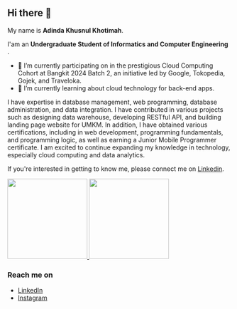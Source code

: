 ## Hi there 👋

My name is **Adinda Khusnul Khotimah**.<br>

I'am an **Undergraduate Student of Informatics and Computer Engineering** .<br>

- 🔭 I’m currently participating on in the prestigious Cloud Computing Cohort at Bangkit 2024 Batch 2, an initiative led by Google, Tokopedia, Gojek, and Traveloka.
- 🌱 I’m currently learning about cloud technology for back-end apps.

I have expertise in database management, web programming, database administration, and data integration. I have contributed in various projects such as designing data warehouse, developing RESTful API, and building landing page website for UMKM. In addition, I have obtained various certifications, including in web development, programming fundamentals, and programming logic, as well as earning a Junior Mobile Programmer certificate. I am excited to continue expanding my knowledge in technology, especially cloud computing and data analytics.

If you're interested in getting to know me, please connect me on [Linkedin](https://www.linkedin.com/in/adinda-khusnul-khotimah/).

<p align="left">
<a href="https://github.com/dindaa06">
  <img height="180em" src="https://github-readme-stats-eight-theta.vercel.app/api?username=dimasmds&show_icons=true&theme=algolia&include_all_commits=true&count_private=true"/>
  <img height="180em" src="https://github-readme-stats-eight-theta.vercel.app/api/top-langs/?username=dimasmds&layout=compact&langs_count=8&theme=algolia"/>
</a>
</p>

### Reach me on
- <a href="https://www.linkedin.com/in/adinda-khusnul-khotimah/">LinkedIn</a>
- <a href="https://www.instagram.com/dindaa.06/">Instagram</a>
